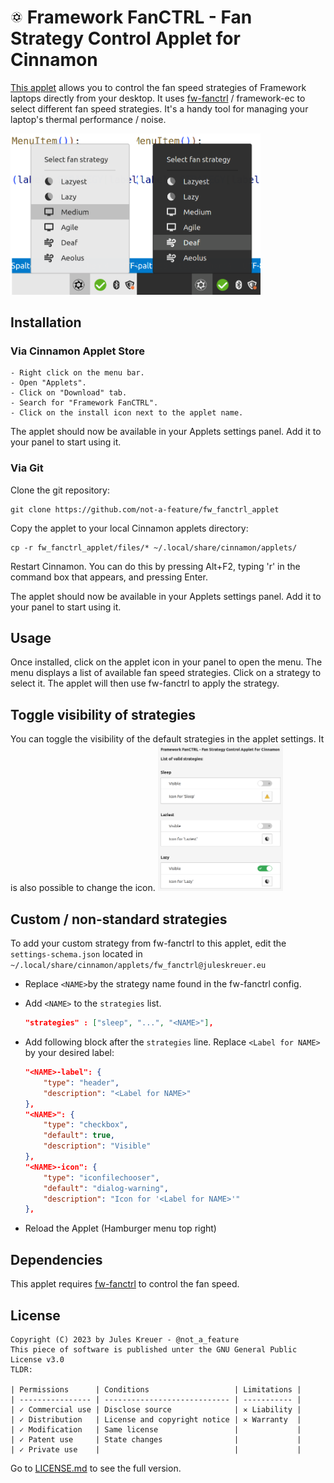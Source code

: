 # <img src="files/fw_fanctrl@juleskreuer.eu/icon.png" height=20></img> Framework FanCTRL - Fan Strategy Control Applet for Cinnamon

[This applet](https://github.com/not-a-feature/fw_fanctrl_applet) allows you to control the fan speed strategies of Framework laptops directly from your desktop. It uses [fw-fanctrl](https://github.com/TamtamHero/fw-fanctrl) / framework-ec to select different fan speed strategies. It's a handy tool for managing your laptop's thermal performance / noise.

<img src="screenshot.png" width=400></img>

## Installation

### Via Cinnamon Applet Store

    - Right click on the menu bar.
    - Open "Applets".
    - Click on "Download" tab.
    - Search for "Framework FanCTRL".
    - Click on the install icon next to the applet name.

The applet should now be available in your Applets settings panel. Add it to your panel to start using it.

### Via Git

Clone the git repository:

    git clone https://github.com/not-a-feature/fw_fanctrl_applet

Copy the applet to your local Cinnamon applets directory:

    cp -r fw_fanctrl_applet/files/* ~/.local/share/cinnamon/applets/

Restart Cinnamon. You can do this by pressing Alt+F2, typing 'r' in the command box that appears, and pressing Enter.

The applet should now be available in your Applets settings panel. Add it to your panel to start using it.



## Usage

Once installed, click on the applet icon in your panel to open the menu. The menu displays a list of available fan speed strategies. Click on a strategy to select it. The applet will then use fw-fanctrl to apply the strategy.

## Toggle visibility of strategies
You can toggle the visibility of the default strategies in the applet settings.
It is also possible to change the icon.
<img src="settings.png" width=200></img>
## Custom / non-standard strategies
To add your custom strategy from fw-fanctrl to this applet, edit the `settings-schema.json` located in `~/.local/share/cinnamon/applets/fw_fanctrl@juleskreuer.eu`

- Replace `<NAME>`by the strategy name found in the fw-fanctrl config.

- Add `<NAME>` to the `strategies` list.

    ```json
    "strategies" : ["sleep", "...", "<NAME>"],
    ```

- Add following block after the `strategies` line.
  Replace `<Label for NAME>` by your desired label:

    ```json
    "<NAME>-label": {
        "type": "header",
        "description": "<Label for NAME>"
    },
    "<NAME>": {
        "type": "checkbox",
        "default": true,
        "description": "Visible"
    },
    "<NAME>-icon": {
        "type": "iconfilechooser",
        "default": "dialog-warning",
        "description": "Icon for '<Label for NAME>'"
    },
    ```
- Reload the Applet (Hamburger menu top right)



## Dependencies

This applet requires [fw-fanctrl](https://github.com/TamtamHero/fw-fanctrl) to control the fan speed.

## License
```
Copyright (C) 2023 by Jules Kreuer - @not_a_feature
This piece of software is published unter the GNU General Public License v3.0
TLDR:

| Permissions      | Conditions                   | Limitations |
| ---------------- | ---------------------------- | ----------- |
| ✓ Commercial use | Disclose source              | ✕ Liability |
| ✓ Distribution   | License and copyright notice | ✕ Warranty  |
| ✓ Modification   | Same license                 |             |
| ✓ Patent use     | State changes                |             |
| ✓ Private use    |                              |             |
```
Go to [LICENSE.md](https://github.com/not-a-feature/fw_fanctrl_applet/blob/main/LICENSE) to see the full version.